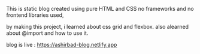 This is static blog
created using pure HTML and CSS
no frameworks and no frontend libraries used,

by making this project, i learned about css grid and flexbox.
also alearned about @import and how to use it.

blog is live : https://ashirbad-blog.netlify.app
